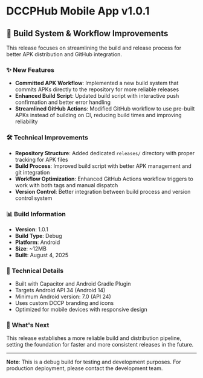# DCCPHub Mobile App v1.0.1

## 🔧 Build System & Workflow Improvements

This release focuses on streamlining the build and release process for better APK distribution and GitHub integration.

### ✨ New Features

- **Committed APK Workflow**: Implemented a new build system that commits APKs directly to the repository for more reliable releases
- **Enhanced Build Script**: Updated build script with interactive push confirmation and better error handling
- **Streamlined GitHub Actions**: Modified GitHub workflow to use pre-built APKs instead of building on CI, reducing build times and improving reliability

### 🛠️ Technical Improvements

- **Repository Structure**: Added dedicated `releases/` directory with proper tracking for APK files
- **Build Process**: Improved build script with better APK management and git integration
- **Workflow Optimization**: Enhanced GitHub Actions workflow triggers to work with both tags and manual dispatch
- **Version Control**: Better integration between build process and version control system

### 📊 Build Information

- **Version**: 1.0.1
- **Build Type**: Debug
- **Platform**: Android
- **Size**: ~12MB
- **Built**: August 4, 2025

### 🔧 Technical Details

- Built with Capacitor and Android Gradle Plugin
- Targets Android API 34 (Android 14)
- Minimum Android version: 7.0 (API 24)
- Uses custom DCCP branding and icons
- Optimized for mobile devices with responsive design

### 🚀 What's Next

This release establishes a more reliable build and distribution pipeline, setting the foundation for faster and more consistent releases in the future.

---

**Note**: This is a debug build for testing and development purposes. For production deployment, please contact the development team.
